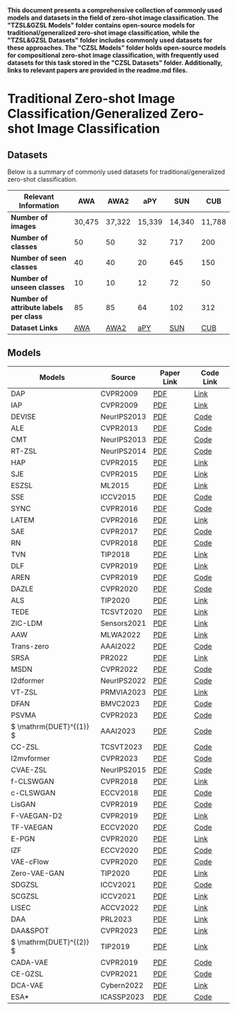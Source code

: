 **This document presents a comprehensive collection of commonly used models and datasets in the field of zero-shot image classification. The "TZSL&GZSL Models" folder contains open-source models for traditional/generalized zero-shot image classification, while the "TZSL&GZSL Datasets" folder includes commonly used datasets for these approaches. The "CZSL Models" folder holds open-source models for compositional zero-shot image classification, with frequently used datasets for this task stored in the "CZSL Datasets" folder. Additionally, links to relevant papers are provided in the readme.md files.**

# Traditional Zero-shot Image Classification/Generalized Zero-shot Image Classification


## Datasets
Below is a summary of commonly used datasets for traditional/generalized zero-shot classification.


| **Relevant Information**                             | **AWA** | **AWA2** | **aPY** | **SUN** | **CUB** |
|-------------------------------------------|---------|----------|---------|---------|---------|
| **Number of images**                      | 30,475  | 37,322   | 15,339  | 14,340  | 11,788  |
| **Number of classes**                     | 50      | 50       | 32      | 717     | 200     |
| **Number of seen classes**                | 40      | 40       | 20      | 645     | 150     |
| **Number of unseen classes**              | 10      | 10       | 12      | 72      | 50      |
| **Number of attribute labels per class**  | 85      | 85       | 64      | 102     | 312     |
| **Dataset Links**                         | [AWA](https://cvml.ist.ac.at/AwA/) | [AWA2](https://cvml.ist.ac.at/AwA/) | [aPY](https://vision.cs.uiuc.edu/attributes/) | [SUN](http://cs.brown.edu/~gmpatter/sunattributes.html) | [CUB](https://www.vision.caltech.edu/datasets/cub_200_2011/) |


## Models

| **Models**                | **Source**  | **Paper Link** | **Code Link** |
|---------------------------|-------------|-----------------|----------------|
| DAP                       | CVPR2009    |[PDF](https://ieeexplore.ieee.org/abstract/document/5206594)| [Link](#) |
| IAP                       | CVPR2009    | [PDF](https://ieeexplore.ieee.org/abstract/document/5206594)| [Link](#) |
| DEVISE                    | NeurIPS2013 | [PDF](https://proceedings.neurips.cc/paper/2013/hash/7cce53cf90577442771720a370c3c723-Abstract.html)  | [Code](https://github.com/middleyuan/DeViSE)      |
| ALE                       | CVPR2013    | [PDF](https://www.cv-foundation.org/openaccess/content_cvpr_2013/html/Akata_Label-Embedding_for_Attribute-Based_2013_CVPR_paper.html)      | [Code](https://github.com/cetinsamet/attribute-label-embedding)      |
| CMT                       | NeurIPS2013  |[PDF](https://proceedings.neurips.cc/paper/2013/hash/2d6cc4b2d139a53512fb8cbb3086ae2e-Abstract.html)      | [Code](https://github.com/mganjoo/zslearning)      |
| RT-ZSL                    | NeurIPS2014 | [PDF]( https://proceedings.neurips.cc/paper/2014/hash/1f1baa5b8edac74eb4eaa329f14a0361-Abstract.html)| [Code](https://github.com/dineshj1/UnreliableAttributes)      |
| HAP                       | CVPR2015    | [PDF](https://www.cv-foundation.org/openaccess/content_cvpr_2015/html/Huang_Learning_Hypergraph-Regularized_Attribute_2015_CVPR_paper.html) | [Link](#)      |
| SJE                       | CVPR2015    | [PDF](https://openaccess.thecvf.com/content_cvpr_2015/html/Akata_Evaluation_of_Output_2015_CVPR_paper.html)       | [Link](#)      |
| ESZSL                     | ML2015      | [PDF](https://proceedings.mlr.press/v37/romera-paredes15.html)       | [Link](#)      |
| SSE                       | ICCV2015    | [PDF](https://www.cv-foundation.org/openaccess/content_iccv_2015/html/Zhang_Zero-Shot_Learning_via_ICCV_2015_paper.html)       | [Code](https://github.com/Zhang-VISLab/Zero-Shot-Learning-via-Semantic-Similarity-Embedding)|
| SYNC                      | CVPR2016    | [PDF](https://www.cv-foundation.org/openaccess/content_cvpr_2016/html/Changpinyo_Synthesized_Classifiers_for_CVPR_2016_paper.html)       | [Code](https://github.com/pujols/Zero-shot-learning-journal)      |
| LATEM                     | CVPR2016    | [PDF](https://openaccess.thecvf.com/content_cvpr_2016/html/Xian_Latent_Embeddings_for_CVPR_2016_paper.html)       | [Link](#)      |
| SAE                       | CVPR2017    | [PDF](https://openaccess.thecvf.com/content_cvpr_2017/html/Kodirov_Semantic_Autoencoder_for_CVPR_2017_paper.html)       | [Code](https://github.com/mvp18/Popular-ZSL-Algorithms)      |
| RN                        | CVPR2018    | [PDF](https://openaccess.thecvf.com/content_cvpr_2018/html/Sung_Learning_to_Compare_CVPR_2018_paper.html)       | [Code](https://github.com/floodsung/LearningToCompare_FSL)      |
| TVN                       | TIP2018     | [PDF](https://ieeexplore.ieee.org/abstract/document/8464092)       | [Link](#)      |
| DLF                       | CVPR2019    | [PDF](https://openaccess.thecvf.com/content_CVPR_2019/html/Tong_Hierarchical_Disentanglement_of_Discriminative_Latent_Features_for_Zero-Shot_Learning_CVPR_2019_paper.html)       | [Link](#)      |
| AREN                      | CVPR2019    | [PDF](https://openaccess.thecvf.com/content_CVPR_2019/html/Xie_Attentive_Region_Embedding_Network_for_Zero-Shot_Learning_CVPR_2019_paper.html)       | [Code](https://github.com/gsx0/Attentive-Region-Embedding-Network-for-Zero-shot-Learning)|
| DAZLE                     | CVPR2020    | [PDF](https://openaccess.thecvf.com/content_CVPR_2020/html/Huynh_Fine-Grained_Generalized_Zero-Shot_Learning_via_Dense_Attribute-Based_Attention_CVPR_2020_paper.html) | [Code](https://github.com/hbdat/cvpr20_DAZLE)      |
| ALS                       | TIP2020     | [PDF](https://ieeexplore.ieee.org/abstract/document/9068500)       | [Link](#)      |
| TEDE                      | TCSVT2020   | [PDF](https://ieeexplore.ieee.org/abstract/document/9051798)       | [Link](#)      |
| ZIC-LDM                   | Sensors2021  | [PDF](https://www.mdpi.com/1424-8220/21/9/3241)      | [Link](#)      |
| AAW                       | MLWA2022    | [PDF](https://www.sciencedirect.com/science/article/pii/S2666827022000160)       | [Link](#)      |
| Trans-zero                | AAAI2022    | [PDF](https://ojs.aaai.org/index.php/AAAI/article/view/19909)       | [Code](https://github.com/shiming-chen/TransZero)      |
| SRSA                      | PR2022      | [PDF](https://www.sciencedirect.com/science/article/abs/pii/S0031320321004180)       | [Link](#)      |
| MSDN                      | CVPR2022    | [PDF](https://openaccess.thecvf.com/content/CVPR2022/html/Chen_MSDN_Mutually_Semantic_Distillation_Network_for_Zero-Shot_Learning_CVPR_2022_paper.html)      | [Code](https://anonymous.4open.science/r/MSDN)      |
| I2dformer                 | NeurIPS2022  | [PDF](https://proceedings.neurips.cc/paper_files/paper/2022/hash/4fca3029c9ead4551937ed6987502e5f-Abstract-Conference.html)      | [Code](https://github.com/ferjad/I2DFormer)      |
| VT-ZSL                    | PRMVIA2023  | [PDF](https://ieeexplore.ieee.org/abstract/document/10145202)       | [Link](#)      |
| DFAN                      | BMVC2023    | [PDF](https://arxiv.org/abs/2309.13833)       | [Code](https://github.com/Sion1/DFAN)      |
| PSVMA                     | CVPR2023    | [PDF](https://openaccess.thecvf.com/content/CVPR2023/html/Liu_Progressive_Semantic-Visual_Mutual_Adaption_for_Generalized_Zero-Shot_Learning_CVPR_2023_paper.html)       | [Code](https://github.com/ManLiuCoder/PSVMA)      |
| $ \mathrm{DUET}^{(1)} $   | AAAI2023    | [PDF](https://ojs.aaai.org/index.php/AAAI/article/view/25114)       | [Code](https://github.com/zjukg/DUET)      |
| CC-ZSL                    | TCSVT2023   | [PDF](https://ieeexplore.ieee.org/document/10040702)       | [Code](https://github.com/KORIYN/CC-ZSL)      |
| I2mvformer                | CVPR2023    | [PDF](https://openaccess.thecvf.com/content/CVPR2023/html/Naeem_I2MVFormer_Large_Language_Model_Generated_Multi-View_Document_Supervision_for_Zero-Shot_CVPR_2023_paper.html)       | [Code](https://github.com/ferjad/I2DFormer) |
| CVAE-ZSL                  | NeurIPS2015 | [PDF](https://proceedings.neurips.cc/paper/2015/hash/8d55a249e6baa5c06772297520da2051-Abstract.html)       | [Code](https://github.com/ucals/cvae)      |
| f-CLSWGAN                   | CVPR2018    | [PDF](https://openaccess.thecvf.com/content_cvpr_2018/html/Xian_Feature_Generating_Networks_CVPR_2018_paper.html)       | [Link](#)      |
| c-CLSWGAN                   | ECCV2018    | [PDF](https://openaccess.thecvf.com/content_ECCV_2018/html/RAFAEL_FELIX_Multi-modal_Cycle-consistent_Generalized_ECCV_2018_paper.html)       | [Code](https://github.com/rfelixmg/frwgan-eccv18)      |
| LisGAN                    | CVPR2019    | [PDF](https://openaccess.thecvf.com/content_CVPR_2019/papers/Li_Leveraging_the_Invariant_Side_of_Generative_Zero-Shot_Learning_CVPR_2019_paper.pdf)       | [Code](https://github.com/lijin118/LisGAN)      |
| F-VAEGAN-D2                   | CVPR2019    | [PDF](https://openaccess.thecvf.com/content_CVPR_2019/papers/Xian_F-VAEGAN-D2_A_Feature_Generating_Framework_for_Any-Shot_Learning_CVPR_2019_paper.pdf)       |   [Link](#)   |
| TF-VAEGAN                     | ECCV2020    | [PDF](https://link.springer.com/chapter/10.1007/978-3-030-58542-6_29)       | [Code](https://github.com/akshitac8/tfvaegan)      |
| E-PGN                     | CVPR2020    | [PDF](https://openaccess.thecvf.com/content_CVPR_2020/papers/Yu_Episode-Based_Prototype_Generating_Network_for_Zero-Shot_Learning_CVPR_2020_paper.pdf)       | [Link](#)      |
| IZF                       | ECCV2020    | [PDF](https://link.springer.com/chapter/10.1007/978-3-030-58517-4_36)       | [Code](https://github.com/miguelvalente/Invertible-Zero-Shot-Recognition-Flows)      |
| VAE-cFlow                 | CVPR2020    | [PDF](https://arxiv.org/pdf/2009.00303)       | [Code](https://github.com/guyuchao/VAE-cFlow-ZSL)      |
| Zero-VAE-GAN                   | TIP2020     | [PDF](https://ieeexplore.ieee.org/document/8957359)       | [Link](#)      |
| SDGZSL                    | ICCV2021    | [PDF](https://openaccess.thecvf.com/content/ICCV2021/papers/Chen_Semantics_Disentangling_for_Generalized_Zero-Shot_Learning_ICCV_2021_paper.pdf)       | [Code](https://github.com/uqzhichen/SDGZSL)      |
| SCGZSL                    | ICCV2021    | [PDF](https://openaccess.thecvf.com/content/ICCV2021W/CVAMD/html/Mahapatra_Medical_Image_Classification_Using_Generalized_Zero_Shot_Learning_ICCVW_2021_paper.html)       | [Link](#)      |
| LISEC                     | ACCV2022    | [PDF](https://openaccess.thecvf.com/content/ACCV2022/papers/Zhao_Learning_Internal_Semantics_with_Expanded_Categories_for_Generative_Zero-Shot_Learning_ACCV_2022_paper.pdf)       | [Link](#)      |
| DAA                       | PRL2023     | [PDF](https://www.sciencedirect.com/science/article/abs/pii/S0167865523000041)       | [Link](#)      |
| DAA&SPOT                  | CVPR2023    | [PDF](https://openaccess.thecvf.com/content/CVPR2023W/TCV/papers/Gowda_Synthetic_Sample_Selection_for_Generalized_Zero-Shot_Learning_CVPRW_2023_paper.pdf)       | [Link](#)      |
| $ \mathrm{DUET}^{(2)} $   | TIP2019     | [PDF](https://ieeexplore.ieee.org/document/8879688)       | [Link](#)      |
| CADA-VAE                    | CVPR2019    | [PDF](https://openaccess.thecvf.com/content_CVPR_2019/papers/Schonfeld_Generalized_Zero-_and_Few-Shot_Learning_via_Aligned_Variational_Autoencoders_CVPR_2019_paper.pdf)       | [Code](https://github.com/edgarschnfld/CADA-VAE-PyTorch)      |
| CE-GZSL                   | CVPR2021    | [PDF](https://arxiv.org/abs/2103.16173)       | [Code](https://github.com/Hanzy1996/CE-GZSL)      |
| DCA-VAE                     | Cybern2022  | [PDF](https://ieeexplore.ieee.org/document/9762888)       | [Link](#)      |
| ESA*                      | ICASSP2023  | [PDF](https://arxiv.org/abs/2303.09849)       | [Code](https://github.com/mrflogs/icassp23)      |
















